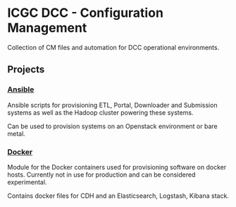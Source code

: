 # ICGC DCC - Configuration Management

Collection of CM files and automation for DCC operational environments.


## Projects 

### [Ansible](ansible/README.md)
Ansible scripts for provisioning ETL, Portal, Downloader and Submission systems as well as the Hadoop cluster powering these systems. 

Can be used to provision systems on an Openstack environment or bare metal. 

### [Docker](docker/README.md)
Module for the Docker containers used for provisioning software on docker hosts. Currently not in use for 
production and can be considered experimental. 

Contains docker files for CDH and an Elasticsearch, Logstash, Kibana stack. 